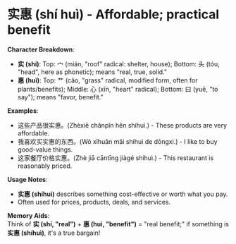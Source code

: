 # **实惠 (shí huì) - Affordable; practical benefit**

**Character Breakdown**:  
- **实 (shí)**: Top: 宀 (mián, "roof" radical: shelter, house); Bottom: 头 (tóu, "head", here as phonetic); means "real, true, solid."  
- **惠 (huì)**: Top: 艹 (cǎo, "grass" radical, modified form, often for plants/benefits); Middle: 心 (xīn, "heart" radical); Bottom: 曰 (yuē, "to say"); means "favor, benefit."

**Examples**:  
- 这些产品很实惠。(Zhèxiē chǎnpǐn hěn shíhuì.) - These products are very affordable.  
- 我喜欢买实惠的东西。(Wǒ xǐhuān mǎi shíhuì de dōngxi.) - I like to buy good-value things.  
- 这家餐厅价格实惠。(Zhè jiā cāntīng jiàgé shíhuì.) - This restaurant is reasonably priced.

**Usage Notes**:  
- **实惠 (shíhuì)** describes something cost-effective or worth what you pay.  
- Often used for prices, products, deals, and services.

**Memory Aids**:  
Think of **实 (shí, "real")** + **惠 (huì, "benefit")** = "real benefit;" if something is **实惠 (shíhuì)**, it's a true bargain!